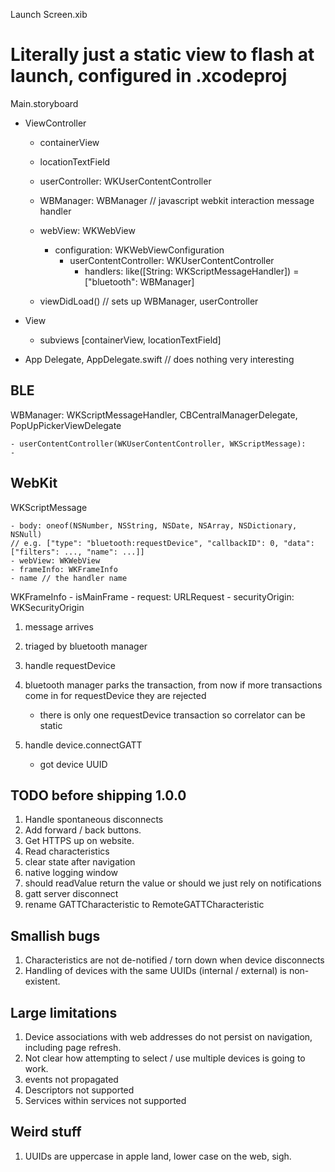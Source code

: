 Launch Screen.xib

# Literally just a static view to flash at launch, configured in .xcodeproj 

Main.storyboard

- ViewController

    - containerView
    - locationTextField
    - userController: WKUserContentController 
    - WBManager: WBManager // javascript webkit interaction message handler
    - webView: WKWebView
        - configuration: WKWebViewConfiguration
            - userContentController: WKUserContentController
                - handlers: like([String: WKScriptMessageHandler]) = ["bluetooth": WBManager]
  
    - viewDidLoad()
        // sets up WBManager, userController
    

- View
    - subviews [containerView, locationTextField]

- App Delegate, AppDelegate.swift // does nothing very interesting


## BLE

WBManager: WKScriptMessageHandler, CBCentralManagerDelegate, PopUpPickerViewDelegate

    - userContentController(WKUserContentController, WKScriptMessage):
    - 


## WebKit

WKScriptMessage

    - body: oneof(NSNumber, NSString, NSDate, NSArray, NSDictionary, NSNull)
    // e.g. ["type": "bluetooth:requestDevice", "callbackID": 0, "data": ["filters": ..., "name": ...]]
    - webView: WKWebView
    - frameInfo: WKFrameInfo
    - name // the handler name 



WKFrameInfo
    - isMainFrame
    - request: URLRequest
    - securityOrigin: WKSecurityOrigin


1. message arrives
2. triaged by bluetooth manager

1. handle requestDevice
2. bluetooth manager parks the transaction, from now if more transactions come in for requestDevice they are rejected
   - there is only one requestDevice transaction so correlator can be static

2. handle device.connectGATT
   - got device UUID



## TODO before shipping 1.0.0

1. Handle spontaneous disconnects
2. Add forward / back buttons.
3. Get HTTPS up on website.
4. Read characteristics
5. clear state after navigation
6. native logging window
7. should readValue return the value or should we just rely on notifications
8. gatt server disconnect
9. rename GATTCharacteristic to RemoteGATTCharacteristic

## Smallish bugs

1. Characteristics are not de-notified / torn down when device disconnects
2. Handling of devices with the same UUIDs (internal / external) is non-existent.

## Large limitations

1. Device associations with web addresses do not persist on navigation, including page refresh.
2. Not clear how attempting to select / use multiple devices is going to work.
3. events not propagated 
4. Descriptors not supported
5. Services within services not supported

## Weird stuff

1. UUIDs are uppercase in apple land, lower case on the web, sigh.
